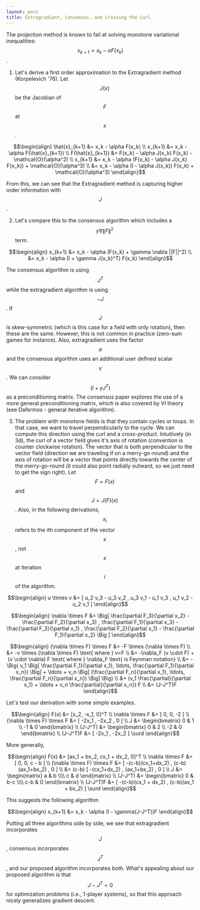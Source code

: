 ```yaml
---
layout: post
title: Extragradient, Consensus, and Crossing the Curl
---
```


The projection method is known to fail at solving monotone variational inequalities: $$x_{k+1} = x_k - \alpha F(x_k)$$.

1) Let's derive a first order approximation to the Extragradient method (Korpelevich '76). Let $$J(x)$$ be the Jacobian of $$F$$ at $$x$$.

$$\begin{align}
  \hat{x}_{k+1} &= x_k - \alpha F(x_k) \\
  x_{k+1} &= x_k - \alpha F(\hat{x}_{k+1}) \\
  F(\hat{x}_{k+1}) &= F(x_k) - \alpha J(x_k) F(x_k) - \mathcal{O}(\alpha^2) \\
  x_{k+1} &= x_k - \alpha (F(x_k) - \alpha J(x_k) F(x_k)) + \mathcal{O}(\alpha^3) \\
  &= x_k - \alpha (I - \alpha J(x_k)) F(x_k) + \mathcal{O}(\alpha^3)
\end{align}$$

From this, we can see that the Extragradient method is capturing higher order information with $$J$$.

2) Let's compare this to the consensus algorithm which includes a $$\gamma \nabla \|F\|^2$$ term.

$$\begin{align}
  x_{k+1} &= x_k - \alpha (F(x_k) + \gamma \nabla ||F||^2) \\
  &= x_k - \alpha (I + \gamma J(x_k)^T) F(x_k)
\end{align}$$

The consensus algorithm is using $$J^T$$ while the extragradient algorithm is using $$-J$$. If $$J$$ is skew-symmetric (which is this case for a field with only rotation), then these are the same. However, this is not common in practice (zero-sum games for instance). Also, extragradient uses the factor $$\alpha$$ and the consensus algorithm uses an additional user defined scalar $$\gamma$$. We can consider $$(I+\gamma J^T)$$ as a preconditioning matrix. The consensus paper explores the use of a more general preconditioning matrix, which is also covered by VI theory (see Dafermos - general iterative algorithm).

3) The problem with monotone fields is that they contain cycles or loops. In that case, we want to travel perpendicularly to the cycle. We can compute this direction using the curl and a cross-product. Intuitively (in 3d), the curl of a vector field gives it's axis of rotation (convention is counter clockwise rotation). The vector that is both perpendicular to the vector field (direction we are traveling if on a merry-go-round) and the axis of rotation will be a vector that points directly towards the center of the merry-go-round (it could also point radially outward, so we just need to get the sign right). Let $$F = F(x)$$ and $$J = J(F)(x)$$. Also, in the following derivations, $$x_i$$ refers to the ith component of the vector $$x$$, not $$x$$ at iteration $$i$$ of the algorithm.

$$\begin{align}
  u \times v &= [ u_2 v_3 - u_3 v_2 , u_3 v_1 - u_1 v_3 , u_1 v_2 - u_2 v_1 ]
\end{align}$$

$$\begin{align}
  \nabla \times F &= \Big[ \frac{\partial F_3}{\partial x_2} - \frac{\partial F_2}{\partial x_3} , \frac{\partial F_1}{\partial x_3} - \frac{\partial F_3}{\partial x_1} , \frac{\partial F_2}{\partial x_1} - \frac{\partial F_1}{\partial x_2} \Big ]
\end{align}$$

$$\begin{align}
  (\nabla \times F) \times F &= -F \times (\nabla \times F) \\
  &= -v \times (\nabla \times F) \text{ where } v=F \\
  &= -\nabla_F (v \cdot F) + (v \cdot \nabla) F \text{ where } \nabla_F \text{ is Feynman notation} \\
  &= -\Big( v_1 \Big[ \frac{\partial F_1}{\partial x_1}, \ldots, \frac{\partial F_1}{\partial x_n}) \Big] + \ldots + v_n \Big[ (\frac{\partial F_n}{\partial x_1}, \ldots, \frac{\partial F_n}{\partial x_n}) \Big] \Big) \\
  &+ (v_1 \frac{\partial}{\partial x_1} + \ldots + v_n \frac{\partial}{\partial x_n}) F \\
  &= (J-J^T)F
\end{align}$$

Let's test our derivation with some simple examples.

$$\begin{align}
  F(x) &= [x_2, -x_1, 0]^T \\
  \nabla \times F &= [ 0, 0, -2 ] \\
  (\nabla \times F) \times F &= [ -2x_1 , -2x_2 , 0 ] \\
  J &= \begin{bmatrix} 0 & 1 \\ -1 & 0 \end{bmatrix} \\
  (J-J^T) &= \begin{bmatrix} 0 & 2 \\ -2 & 0 \end{bmatrix} \\
  (J-J^T)F &= [ -2x_1 , -2x_2 ] \surd
\end{align}$$

More generally,

$$\begin{align}
  F(x) &= [ax_1 + bx_2, cx_1 + dx_2, 0]^T \\
  \nabla \times F &= [ 0, 0, c - b ] \\
  (\nabla \times F) \times F &= [ -(c-b)(cx_1+dx_2) , (c-b)(ax_1+bx_2) , 0 ] \\
  &= (c-b) [ -(cx_1+dx_2) , (ax_1+bx_2) , 0 ] \\
  J &= \begin{matrix} a & b \\\\ c & d \end{matrix} \\
  (J-J^T) &= \begin{bmatrix} 0 & b-c \\\\ c-b & 0 \end{bmatrix} \\
  (J-J^T)F &= [ -(c-b)(cx_1 + dx_2) , (c-b)(ax_1 + bx_2) ] \surd
\end{align}$$

This suggests the following algorithm

$$\begin{align}
  x_{k+1} &= x_k - \alpha (I - \gamma(J-J^T))F
\end{align}$$

Putting all three algorithms side by side, we see that extragradient incorporates $$J$$, consensus incorporates $$J^T$$, and our proposed algorithm incorporates both. What's appealing about our proposed algorithm is that $$J-J^T = 0$$ for optimization problems (i.e., 1-player systems), so that this approach nicely generalizes gradient descent.
